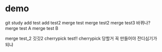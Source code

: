 # demo
git study
add test
add test2
merge test
merge test2
merge test3
바뀌나?
merge test A
merge test B

merge test_2
깃깃2
cherrypick test!!
cherrypick 당할거
꼭 만들어야 잔디심기가되냐
